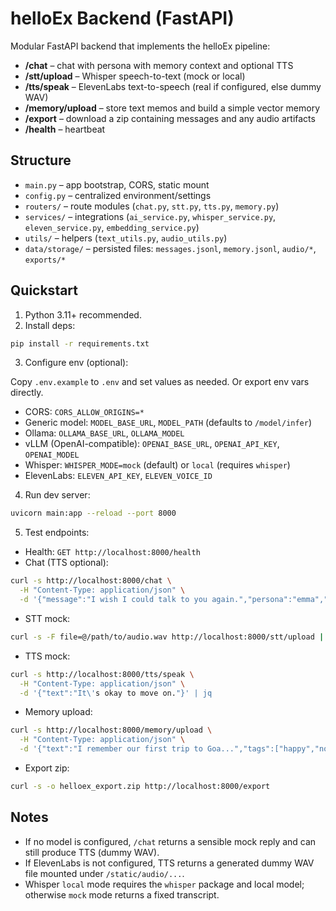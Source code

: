 # helloEx Backend (FastAPI)

Modular FastAPI backend that implements the helloEx pipeline:

- **/chat** – chat with persona with memory context and optional TTS
- **/stt/upload** – Whisper speech-to-text (mock or local)
- **/tts/speak** – ElevenLabs text-to-speech (real if configured, else dummy WAV)
- **/memory/upload** – store text memos and build a simple vector memory
- **/export** – download a zip containing messages and any audio artifacts
- **/health** – heartbeat

## Structure

- `main.py` – app bootstrap, CORS, static mount
- `config.py` – centralized environment/settings
- `routers/` – route modules (`chat.py`, `stt.py`, `tts.py`, `memory.py`)
- `services/` – integrations (`ai_service.py`, `whisper_service.py`, `eleven_service.py`, `embedding_service.py`)
- `utils/` – helpers (`text_utils.py`, `audio_utils.py`)
- `data/storage/` – persisted files: `messages.jsonl`, `memory.jsonl`, `audio/*`, `exports/*`

## Quickstart

1. Python 3.11+ recommended.
2. Install deps:

```bash
pip install -r requirements.txt
```

3. Configure env (optional):

Copy `.env.example` to `.env` and set values as needed. Or export env vars directly.

- CORS: `CORS_ALLOW_ORIGINS=*`
- Generic model: `MODEL_BASE_URL`, `MODEL_PATH` (defaults to `/model/infer`)
- Ollama: `OLLAMA_BASE_URL`, `OLLAMA_MODEL`
- vLLM (OpenAI-compatible): `OPENAI_BASE_URL`, `OPENAI_API_KEY`, `OPENAI_MODEL`
- Whisper: `WHISPER_MODE=mock` (default) or `local` (requires `whisper`)
- ElevenLabs: `ELEVEN_API_KEY`, `ELEVEN_VOICE_ID`

4. Run dev server:

```bash
uvicorn main:app --reload --port 8000
```

5. Test endpoints:

- Health: `GET http://localhost:8000/health`
- Chat (TTS optional):

```bash
curl -s http://localhost:8000/chat \
  -H "Content-Type: application/json" \
  -d '{"message":"I wish I could talk to you again.","persona":"emma","mode":"text","tts":true}' | jq
```

- STT mock:

```bash
curl -s -F file=@/path/to/audio.wav http://localhost:8000/stt/upload | jq
```

- TTS mock:

```bash
curl -s http://localhost:8000/tts/speak \
  -H "Content-Type: application/json" \
  -d '{"text":"It\'s okay to move on."}' | jq
```

- Memory upload:

```bash
curl -s http://localhost:8000/memory/upload \
  -H "Content-Type: application/json" \
  -d '{"text":"I remember our first trip to Goa...","tags":["happy","nostalgia"]}' | jq
```

- Export zip:

```bash
curl -s -o helloex_export.zip http://localhost:8000/export
```

## Notes

- If no model is configured, `/chat` returns a sensible mock reply and can still produce TTS (dummy WAV).
- If ElevenLabs is not configured, TTS returns a generated dummy WAV file mounted under `/static/audio/...`.
- Whisper `local` mode requires the `whisper` package and local model; otherwise `mock` mode returns a fixed transcript.
